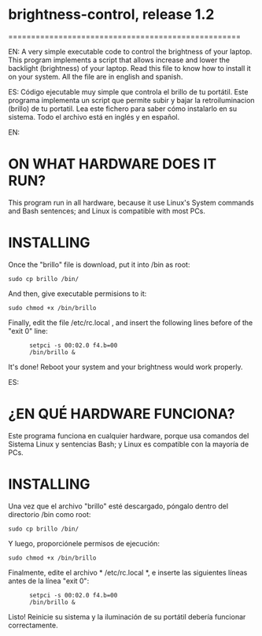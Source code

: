 #          brightness-control, release 1.2
===================================================



EN:  A very simple executable code to control the brightness of your laptop.
This program implements a script that allows increase and lower the backlight (brightness) of your laptop.
Read this file to know how to install it on your system. All the file are in english and spanish.

ES: Código ejecutable muy simple que controla el brillo de tu portátil.
Este programa implementa un script que permite subir y bajar la retroiluminacion (brillo) de tu portatil.
Lea este fichero para saber cómo instalarlo en su sistema. Todo el archivo está en inglés y en español.

EN: 
# ON WHAT HARDWARE DOES IT RUN?

This program run in all hardware, because it use Linux's System commands and Bash sentences; and Linux is compatible with most PCs.

# INSTALLING

Once the "brillo" file is download, put it into /bin as root:

    sudo cp brillo /bin/

And then, give executable permisions to it:

    sudo chmod +x /bin/brillo

Finally, edit the file /etc/rc.local , and insert the following lines before of the "exit 0" line:

          setpci -s 00:02.0 f4.b=00
          /bin/brillo &

It's done! Reboot your system and your brightness would work properly.



ES: 
# ¿EN QUÉ HARDWARE FUNCIONA?

Este programa funciona en cualquier hardware, porque usa comandos del Sistema Linux y sentencias Bash; y Linux es compatible con la mayoría de PCs.

# INSTALLING

Una vez que el archivo "brillo" esté descargado, póngalo dentro del directorio /bin como root:

    sudo cp brillo /bin/

Y luego, proporciónele permisos de ejecución:

    sudo chmod +x /bin/brillo

Finalmente, edite el archivo * /etc/rc.local *, e inserte las siguientes líneas antes de la línea "exit 0":

          setpci -s 00:02.0 f4.b=00
          /bin/brillo &

Listo! Reinicie su sistema y la iluminación de su portátil debería funcionar correctamente.
